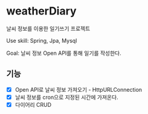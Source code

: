 # weatherDiary
날씨 정보를 이용한 일기쓰기 프로젝트 

Use skill: Spring, Jpa, Mysql

Goal: 날씨 정보 Open API를 통해 일기를 작성한다.

## 기능
-[x] Open API로 날씨 정보 가져오기 - HttpURLConnection
-[x] 날씨 정보를 cron으로 지정된 시간에 가져온다.
-[x] 다이어리 CRUD
